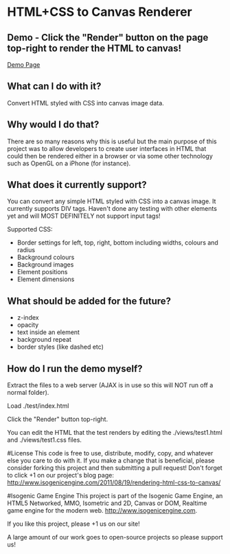 # HTML+CSS to Canvas Renderer
## Demo - Click the "Render" button on the page top-right to render the HTML to canvas!
[Demo Page](http://www.isogenicengine.com/html-canvas/test/index.html)
## What can I do with it?
Convert HTML styled with CSS into canvas image data.
## Why would I do that?
There are so many reasons why this is useful but the main purpose of this project was to allow developers to create user interfaces in HTML that could then be rendered either in a browser or via some other technology such as OpenGL on a iPhone (for instance).
## What does it currently support?
You can convert any simple HTML styled with CSS into a canvas image. It currently supports DIV tags. Haven't done any testing with other elements yet and will MOST DEFINITELY not support input tags!

Supported CSS:

* Border settings for left, top, right, bottom including widths, colours and radius
* Background colours
* Background images
* Element positions
* Element dimensions
## What should be added for the future?
* z-index
* opacity
* text inside an element
* background repeat
* border styles (like dashed etc)
## How do I run the demo myself?
Extract the files to a web server (AJAX is in use so this will NOT run off a normal folder).

Load ./test/index.html

Click the "Render" button top-right.

You can edit the HTML that the test renders by editing the ./views/test1.html and ./views/test1.css files.

#License
This code is free to use, distribute, modify, copy, and whatever else you care to do with it. If you make a change that is beneficial, please consider forking this project and then submitting a pull request! Don't forget to click +1 on our project's blog page: http://www.isogenicengine.com/2011/08/19/rendering-html-css-to-canvas/

#Isogenic Game Engine
This project is part of the Isogenic Game Engine, an HTML5 Networked, MMO, Isometric and 2D, Canvas or DOM, Realtime game engine for the modern web. http://www.isogenicengine.com.

If you like this project, please +1 us on our site!

A large amount of our work goes to open-source projects so please support us!